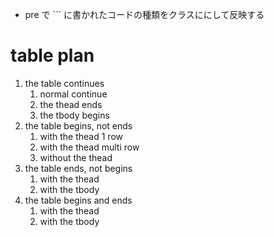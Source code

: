 * pre で ``` に書かれたコードの種類をクラスににして反映する


# table plan
1. the table continues
	1. normal continue
	2. the thead ends
	3. the tbody begins
2. the table begins, not ends
	1. with the thead 1 row
	2. with the thead multi row
	2. without the thead
3. the table ends, not begins
	1. with the thead
	2. with the tbody
4. the table begins and ends
	1. with the thead
	2. with the tbody
